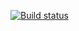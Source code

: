 [![Build status](https://ci.appveyor.com/api/projects/status/n3agv57f8irokx5o?svg=true)](https://ci.appveyor.com/project/Masikoshka/2-2-card-delivery-order)

